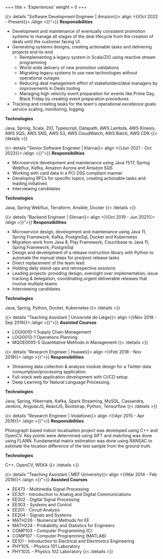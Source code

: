 +++
title = 'Experiences'
weight = 0
+++

{{< details "Software Development Engineer | Amazon{{< align >}}Oct 2022 - Present{{< /align >}}">}}
**Responsibilities**

* Development and maintenance of eventually consistent promotion systems to manage all stages of the deal lifecycle from the creation of deals until the customer facing UI.
* Generating systems designs, creating actionable tasks and delivering projects end-to-end
  * Reimplementing a legacy system in Scala/ZIO using reactive stream programming
  * World wide delivery of new promotion validations
  * Migrating legacy systems to use new technologies without operational outages
  * Reducing deal management effort of stakeholders/deal managers by improvements in Deals tooling
  * Managing high velocity event preparation for events like Prime Day, Black Friday by creating event preparation procedures
* Tracking and creating tasks for the team's operational excellence goals: service scaling, monitoring, logging

**Technologies**

Java, Spring, Scala, ZIO, Typescript, Datapath, AWS Lambda, AWS Kinesis, AWS SQS, AWS SNS, AWS S3, AWS CloudWatch, AWS Batch, AWS CDK
{{< /details >}}

{{< details "Senior Software Engineer | Klarna{{< align >}}Jun 2021 - Oct 2022{{< /align >}}">}}
**Responsibilities**

* Microservice development and maintenance using Java 11/17, Spring Webflux, Kafka, Amazon Aurora and Amazon SQS
* Working with card data in a PCI DSS compliant manner
* Developing RFCs for specific topics, creating actionable tasks and leading initiatives
* Interviewing candidates

**Technologies**

Java, Spring Webflux, Terraform, Ansible, Docker
{{< /details >}}

{{< details "Backend Engineer | Elinvar{{< align >}}Oct 2019 - Jun 2021{{< /align >}}">}}
**Responsibilities**
* Microservice design, development and maintenance using Java 11, Spring Framework, Kafka, PostgreSql, Docker and Kubernetes
* Migration work from Java 8, Play Framework, Couchbase to Java 11, Spring Framework, PostgreSql
* Design and development of a release instruction library with Python to automate the manual steps for pre/post release tasks
* Direct replacement of the team lead
* Holding daily stand-ups and retrospective sessions
* Leading projects: providing design, oversight over implementation, issue tracking & delegation, coordinating urgent deliverable releases that involve multiple teams
* Interviewing candidates

**Technologies**

Java, Spring, Python, Docker, Kubernetes
{{< /details >}}

{{< details "Teaching Assistant | Université de Liège{{< align >}}Nov 2018 - Sep 2019{{< /align >}}">}}
**Assisted Courses**

* LOGI0010-1 Supply Chain Management
* LOGI0013-1 Operations Planning
* MQGE0005-5 Quantitative Methods in Management
{{< /details >}}

{{< details "Research Engineer | Huawei{{< align >}}Feb 2018 - Nov 2018{{< /align >}}">}}
**Responsibilities**

* Streaming data collection & analysis module design for a Twitter data consumption/processing application.
* Full-stack web application development with CI/CD setup.
* Deep Learning for Natural Language Processing.

**Technologies**

Java, Spring, Hibernate, Kafka, Spark Streaming, MySQL, Cassandra, Jenkins, AngularJS, ReactJS, Bootstrap, Python, Tensorflow
{{< /details >}}

{{< details "Research Engineer | Vodafone{{< align >}}Apr 2015 - Apr 2016{{< /align >}}">}}
**Responsibilities**

Photograph based indoor localisation project was developed using C++ and OpenCV. Key points were determined using SIFT and matching was done using FLANN. Fundamental matrix estimation was done using RANSAC to estimate the location difference of the test sample from the ground truth.

**Technologies**

C++, OpenCV, WEKA
{{< /details >}}

{{< details "Teaching Assistant | MEF University{{< align >}}Mar 2014 - Feb 2018{{< /align >}}">}}
**Assisted Courses**

* EE473 - Multimedia Signal Processing
* EE301 - Introduction to Analog and Digital Communications
* EE302 - Digital Signal Processing
* EE303 - Systems and Control
* EE201 - Circuit Analysis
* EE204 - Signals and Systems
* MATH226 - Numerical Methods for EE
* MATH224 - Probability and Statistics for Engineers
* COMP103 - Computer Programming (C)
* COMP107 - Computer Programming (MATLAB)
* EE101 - Introduction to Electrical and Electronics Engineering
* PHY101L - Physics 101 Laboratory
* PHY102L - Physics 102 Laboratory
{{< /details >}}